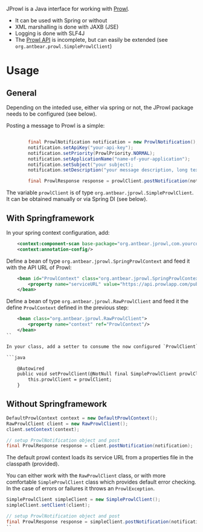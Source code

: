 JProwl is a Java interface for working with [Prowl](http://www.prowlapp.com).

- It can be used with Spring or without
- XML marshalling is done with JAXB (JSE)
- Logging is done with SLF4J
- The [Prowl API](http://www.prowlapp.com/api.php) is incomplete, but can easily be extended (see `org.antbear.prowl.SimpleProwlClient`)

# Usage

## General
Depending on the inteded use, either via spring or not, the JProwl package needs to be configured (see below).

Posting a message to Prowl is a simple:

```java

        final ProwlNotification notification = new ProwlNotification();
        notification.setApiKey("your-api-key");
        notification.setPriority(ProwlPriority.NORMAL);
        notification.setApplicationName("name-of-your-application");
        notification.setSubject("your subject);
        notification.setDescription("your message description, long text");

        final ProwlResponse response = prowlClient.postNotification(notification);
```

The variable `prowlClient` is of type `org.antbear.jprowl.SimpleProwlClient`. It can be obtained manually or via Spring DI (see below).

## With Springframework
In your spring context configuration, add:

```xml
    <context:component-scan base-package="org.antbear.jprowl,com.yourcompoany.yourpackage"/>
    <context:annotation-config/>
```

Define a bean of type `org.antbear.jprowl.SpringProwlContext` and feed it with the API URL of Prowl:

```xml
    <bean id="ProwlContext" class="org.antbear.jprowl.SpringProwlContext">
        <property name="serviceURL" value="https://api.prowlapp.com/publicapi/"/>
    </bean>
```

Define a bean of type `org.antbear.jprowl.RawProwlClient` and feed it the define `ProwlContext` defined in the previous step:

```xml
    <bean class="org.antbear.jprowl.RawProwlClient">
        <property name="context" ref="ProwlContext"/>
    </bean>
``

In your class, add a setter to consume the now configured `ProwlClient`:

```java

    @Autowired
    public void setProwlClient(@NotNull final SimpleProwlClient prowlClient) {
        this.prowlClient = prowlClient;
    }
```

## Without Springframework

```java
DefaultProwlContext context = new DefaultProwlContext();
RawProwlClient client = new RawProwlClient();
client.setContext(context);

// setup ProwlNotification object and post
final ProwlResponse response = client.postNotification(notification);
```

The default prowl context loads its service URL from a properties file in the classpath (provided).

You can either work with the `RawProwlClient` class, or with more comfortable `SimpleProwlClient` class which provides
default error checking. In the case of errors or failures it throws an `ProwlException`.

```java
SimpleProwlClient simpleClient = new SimpleProwlClient();
simpleClient.setClient(client);

// setup ProwlNotification object and post
final ProwlResponse response = simpleClient.postNotification(notification);
``